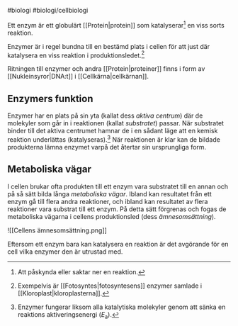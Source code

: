 #biologi #biologi/cellbiologi

Ett enzym är ett globulärt [[Protein|protein]] som katalyserar[^1] en viss sorts reaktion.

Enzymer är i regel bundna till en bestämd plats i cellen för att just där katalysera en viss reaktion i produktionsledet.[^2]

Ritningen till enzymer och andra [[Protein|proteiner]] finns i form av [[Nukleinsyror|DNA:t]] i [[Cellkärna|cellkärnan]].
## Enzymers funktion
Enzymer har en plats på sin yta (kallat dess *aktiva centrum*) där de molekyler som går in i reaktionen (kallat *substratet*) passar. När substratet binder till det aktiva centrumet hamnar de i en sådant läge att en kemisk reaktion underlättas (katalyseras).[^3] När reaktionen är klar kan de bildade produkterna lämna enzymet varpå det återtar sin ursprungliga form.
## Metaboliska vägar
I cellen brukar ofta produkten till ett enzym vara substratet till en annan och på så sätt bilda långa *metaboliska vägar*. Ibland kan resultatet från ett enzym gå till flera andra reaktioner, och ibland kan resultatet av flera reaktioner vara substrat till ett enzym. På detta sätt förgrenas och fogas de metaboliska vägarna i cellens produktionsled (dess *ämnesomsättning*).

![[Cellens ämnesomsättning.png]]

Eftersom ett enzym bara kan katalysera en reaktion är det avgörande för en cell vilka enzymer den är utrustad med.

[^1]: Att påskynda eller saktar ner en reaktion.
[^2]: Exempelvis är [[Fotosyntes|fotosyntesens]] enzymer samlade i [[Kloroplast|kloroplasterna]].
[^3]: Enzymer fungerar liksom alla katalytiska molekyler genom att sänka en reaktions aktiveringsenergi ($E_\text{a}$).
